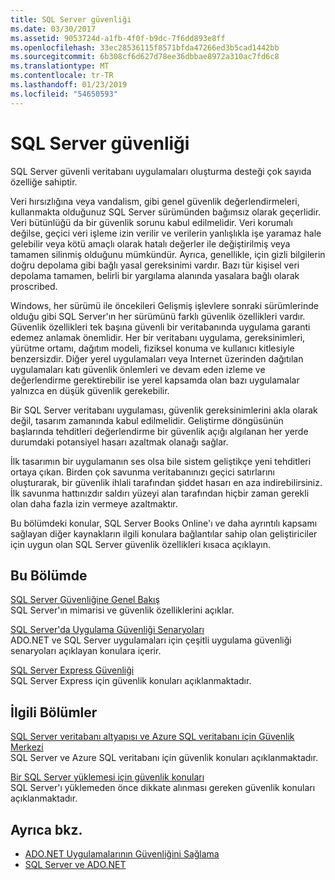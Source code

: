 ```yaml
---
title: SQL Server güvenliği
ms.date: 03/30/2017
ms.assetid: 9053724d-a1fb-4f0f-b9dc-7f6dd893e8ff
ms.openlocfilehash: 33ec28536115f8571bfda47266ed3b5cad1442bb
ms.sourcegitcommit: 6b308cf6d627d78ee36dbbae8972a310ac7fd6c8
ms.translationtype: MT
ms.contentlocale: tr-TR
ms.lasthandoff: 01/23/2019
ms.locfileid: "54650593"
---
```

# <a name="sql-server-security"></a>SQL Server güvenliği
SQL Server güvenli veritabanı uygulamaları oluşturma desteği çok sayıda özelliğe sahiptir.  
  
 Veri hırsızlığına veya vandalism, gibi genel güvenlik değerlendirmeleri, kullanmakta olduğunuz SQL Server sürümünden bağımsız olarak geçerlidir. Veri bütünlüğü da bir güvenlik sorunu kabul edilmelidir. Veri korumalı değilse, geçici veri işleme izin verilir ve verilerin yanlışlıkla işe yaramaz hale gelebilir veya kötü amaçlı olarak hatalı değerler ile değiştirilmiş veya tamamen silinmiş olduğunu mümkündür. Ayrıca, genellikle, için gizli bilgilerin doğru depolama gibi bağlı yasal gereksinimi vardır. Bazı tür kişisel veri depolama tamamen, belirli bir yargılama alanında yasalara bağlı olarak proscribed.  
  
 Windows, her sürümü ile öncekileri Gelişmiş işlevlere sonraki sürümlerinde olduğu gibi SQL Server'ın her sürümünü farklı güvenlik özellikleri vardır. Güvenlik özellikleri tek başına güvenli bir veritabanında uygulama garanti edemez anlamak önemlidir. Her bir veritabanı uygulama, gereksinimleri, yürütme ortamı, dağıtım modeli, fiziksel konuma ve kullanıcı kitlesiyle benzersizdir. Diğer yerel uygulamaları veya Internet üzerinden dağıtılan uygulamaları katı güvenlik önlemleri ve devam eden izleme ve değerlendirme gerektirebilir ise yerel kapsamda olan bazı uygulamalar yalnızca en düşük güvenlik gerekebilir.  
  
 Bir SQL Server veritabanı uygulaması, güvenlik gereksinimlerini akla olarak değil, tasarım zamanında kabul edilmelidir. Geliştirme döngüsünün başlarında tehditleri değerlendirme bir güvenlik açığı algılanan her yerde durumdaki potansiyel hasarı azaltmak olanağı sağlar.  
  
 İlk tasarımın bir uygulamanın ses olsa bile sistem geliştikçe yeni tehditleri ortaya çıkan. Birden çok savunma veritabanınızı geçici satırlarını oluşturarak, bir güvenlik ihlali tarafından şiddet hasarı en aza indirebilirsiniz. İlk savunma hattınızdır saldırı yüzeyi alan tarafından hiçbir zaman gerekli olan daha fazla izin vermeye azaltmaktır.  
  
 Bu bölümdeki konular, SQL Server Books Online'ı ve daha ayrıntılı kapsamı sağlayan diğer kaynakların ilgili konulara bağlantılar sahip olan geliştiriciler için uygun olan SQL Server güvenlik özellikleri kısaca açıklayın.  
  
## <a name="in-this-section"></a>Bu Bölümde  
 [SQL Server Güvenliğine Genel Bakış](../../../../../docs/framework/data/adonet/sql/overview-of-sql-server-security.md)  
 SQL Server'ın mimarisi ve güvenlik özelliklerini açıklar.  
  
 [SQL Server'da Uygulama Güvenliği Senaryoları](../../../../../docs/framework/data/adonet/sql/application-security-scenarios-in-sql-server.md)  
 ADO.NET ve SQL Server uygulamaları için çeşitli uygulama güvenliği senaryoları açıklayan konulara içerir.  
  
 [SQL Server Express Güvenliği](../../../../../docs/framework/data/adonet/sql/sql-server-express-security.md)  
 SQL Server Express için güvenlik konuları açıklanmaktadır.  
  
## <a name="related-sections"></a>İlgili Bölümler  
[SQL Server veritabanı altyapısı ve Azure SQL veritabanı için Güvenlik Merkezi](/sql/relational-databases/security/security-center-for-sql-server-database-engine-and-azure-sql-database)  
SQL Server ve Azure SQL veritabanı için güvenlik konuları açıklanmaktadır.

[Bir SQL Server yüklemesi için güvenlik konuları](/sql/sql-server/install/security-considerations-for-a-sql-server-installation)  
SQL Server'ı yüklemeden önce dikkate alınması gereken güvenlik konuları açıklanmaktadır.

## <a name="see-also"></a>Ayrıca bkz.
- [ADO.NET Uygulamalarının Güvenliğini Sağlama](../../../../../docs/framework/data/adonet/securing-ado-net-applications.md)
- [SQL Server ve ADO.NET](../../../../../docs/framework/data/adonet/sql/index.md)
